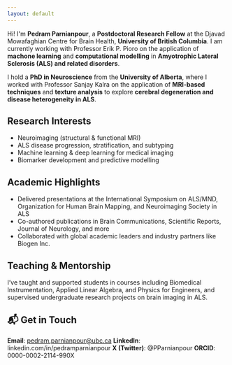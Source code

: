 ```yaml
---
layout: default
---
```


Hi! I'm **Pedram Parnianpour**, a **Postdoctoral Research Fellow** at the Djavad Mowafaghian Centre for Brain Health, **University of British Columbia**. I am currently working with Professor Erik P. Pioro on the application of **machone learning** and **computational modelling** in **Amyotrophic Lateral Sclerosis (ALS) and related disorders**.

I hold a **PhD in Neuroscience** from the **University of Alberta**, where I worked with Professor Sanjay Kalra on the application of **MRI-based techniques** and **texture analysis** to explore **cerebral degeneration and disease heterogeneity in ALS**.


## Research Interests

- Neuroimaging (structural & functional MRI)
- ALS disease progression, stratification, and subtyping
- Machine learning & deep learning for medical imaging
- Biomarker development and predictive modelling


## Academic Highlights

- Delivered presentations at the International Symposium on ALS/MND, Organization for Human Brain Mapping, and Neuroimaging Society in ALS
- Co-authored publications in Brain Communications, Scientific Reports, Journal of Neurology, and more
- Collaborated with global academic leaders and industry partners like Biogen Inc.


## Teaching & Mentorship

I’ve taught and supported students in courses including Biomedical Instrumentation, Applied Linear Algebra, and Physics for Engineers, and supervised undergraduate research projects on brain imaging in ALS.

## 📬 Get in Touch

**Email**: pedram.parnianpour@ubc.ca
**LinkedIn**: linkedin.com/in/pedramparnianpour
**X (Twitter)**: @PParnianpour
**ORCID**: 0000-0002-2114-990X
